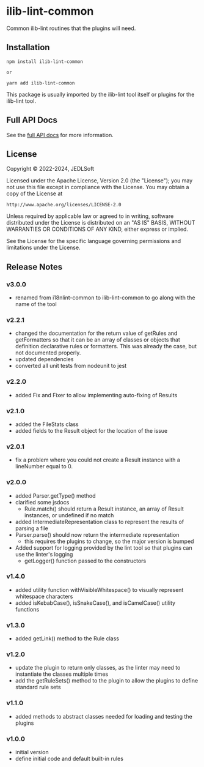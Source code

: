 # ilib-lint-common

Common ilib-lint routines that the plugins will need.


## Installation

```
npm install ilib-lint-common

or

yarn add ilib-lint-common
```

This package is usually imported by the ilib-lint tool itself or plugins for
the ilib-lint tool.

## Full API Docs

See the [full API docs](./docs/ilib-lint-common.md) for more information.

## License

Copyright © 2022-2024, JEDLSoft

Licensed under the Apache License, Version 2.0 (the "License");
you may not use this file except in compliance with the License.
You may obtain a copy of the License at

    http://www.apache.org/licenses/LICENSE-2.0

Unless required by applicable law or agreed to in writing, software
distributed under the License is distributed on an "AS IS" BASIS,
WITHOUT WARRANTIES OR CONDITIONS OF ANY KIND, either express or implied.

See the License for the specific language governing permissions and
limitations under the License.

## Release Notes

### v3.0.0

- renamed from i18nlint-common to ilib-lint-common to go along with the name of
  the tool

### v2.2.1

- changed the documentation for the return value of getRules and getFormatters
  so that it can be an array of classes or objects that definition declarative
  rules or formatters. This was already the case, but not documented properly.
- updated dependencies
- converted all unit tests from nodeunit to jest

### v2.2.0

- added Fix and Fixer to allow implementing auto-fixing of Results

### v2.1.0

- added the FileStats class
- added fields to the Result object for the location of the issue

### v2.0.1

- fix a problem where you could not create a Result instance with a
  lineNumber equal to 0.

### v2.0.0

- added Parser.getType() method
- clarified some jsdocs
    - Rule.match() should return a Result instance, an array of
      Result instances, or undefined if no match
- added IntermediateRepresentation class to represent the results of
  parsing a file
- Parser.parse() should now return the intermediate representation
    - this requires the plugins to change, so the major version is bumped
- Added support for logging provided by the lint tool so that plugins
  can use the linter's logging
    - getLogger() function passed to the constructors

### v1.4.0

- added utility function withVisibleWhitespace() to visually represent whitespace characters
- added isKebabCase(), isSnakeCase(), and isCamelCase() utility functions

### v1.3.0

- added getLink() method to the Rule class

### v1.2.0

- update the plugin to return only classes, as the linter may need to instantiate
  the classes multiple times
- add the getRuleSets() method to the plugin to allow the plugins to define
  standard rule sets

### v1.1.0

- added methods to abstract classes needed for loading and testing the plugins

### v1.0.0

- initial version
- define initial code and default built-in rules
